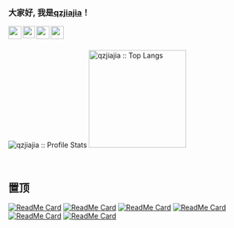 ### 大家好, 我是[qzjiajia](https://qzjiajia.gitee.io)！
<a href="http://weibo.com/234610510">
  <img align="left" width="26px" src="https://raw.githubusercontent.com/qzjiajia/image/master/weibo.7jvxfl931w00.svg" />
</a>
<a href="https://www.instagram.com/linjj_1020/">
  <img align="left" width="24px" src="https://raw.githubusercontent.com/qzjiajia/image/master/Instagram.7gznlaewr700.svg" />
</a>
<a href="https://twitter.com/linjj1020">
  <img align="left" width="26px" src="https://raw.githubusercontent.com/qzjiajia/image/master/Twitter.46ooyhl0lbc0.svg" />
</a>
<a href="https://t.me/linjj1020">
  <img align="left" width="26px" src="https://raw.githubusercontent.com/qzjiajia/image/master/Telegram.naqd1dd8vr4.svg" />
</a>
<br>
<br>

<p align="left">
  <img heigth="195" src="https://github-readme-stats.vercel.app/api?username=qzjiajia&show_icons=true&theme=synthwave" alt="qzjiajia :: Profile Stats" />
  <img height="195" src="https://github-readme-stats.vercel.app/api/top-langs/?username=qzjiajia&langs_count=10&theme=synthwave&layout=compact" alt="qzjiajia :: Top Langs" />
</p
  


<br>
<br>

## 置顶
<p align="left">
 
[![ReadMe Card](https://github-readme-stats.vercel.app/api/pin/?username=qzjiajia&repo=qzjiajia&theme=radical)](https://github.com/qzjiajia/qzjiajia) 
[![ReadMe Card](https://github-readme-stats.vercel.app/api/pin/?username=qzjiajia&repo=image&theme=cobalt)](https://github.com/qzjiajia/image)
[![ReadMe Card](http://github-readme-stats.vercel.app/api/pin/?username=qzjiajia&repo=qzjiajia.github.io&theme=synthwave)](https://github.com/qzjiajia/qzjiajia.github.io) 
[![ReadMe Card](https://github-readme-stats.vercel.app/api/pin/?username=qzjiajia&repo=zhihuspider&theme=merko)](https://github.com/qzjiajia/zhihuspider)
[![ReadMe Card](https://github-readme-stats.vercel.app/api/pin/?username=qzjiajia&repo=Python_fullstack&theme=dracula)](https://github.com/qzjiajia/Python_fullstack) 
[![ReadMe Card](https://github-readme-stats.vercel.app/api/pin/?username=qzjiajia&repo=deeplearning_examing&theme=gruvbox)](https://github.com/qzjiajia/deeplearning_examing)
</p>
